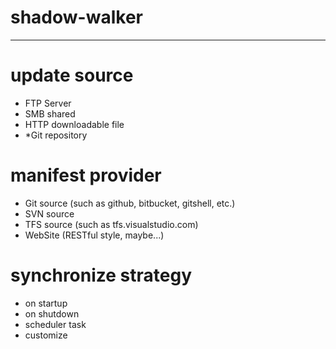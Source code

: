 # shadow-walker

***

# update source

* FTP Server
* SMB shared
* HTTP downloadable file
* *Git repository

# manifest provider

* Git source (such as github, bitbucket, gitshell, etc.)
* SVN source
* TFS source (such as tfs.visualstudio.com)
* WebSite (RESTful style, maybe...)

# synchronize strategy

* on startup
* on shutdown
* scheduler task
* customize
